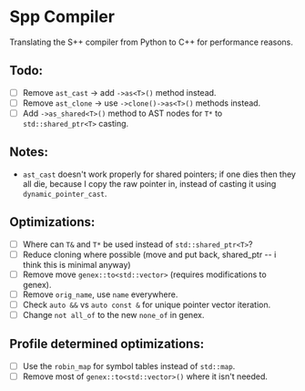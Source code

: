 # Spp Compiler

Translating the S++ compiler from Python to C++ for performance reasons.

## Todo:

- [ ] Remove `ast_cast` -> add `->as<T>()` method instead.
- [ ] Remove `ast_clone` -> use `->clone()->as<T>()` methods instead.
- [ ] Add `->as_shared<T>()` method to AST nodes for `T*` to `std::shared_ptr<T>` casting.

## Notes:

- `ast_cast` doesn't work properly for shared pointers; if one dies then they all die, because I copy the raw pointer
  in, instead of casting it using `dynamic_pointer_cast`.

## Optimizations:

- [ ] Where can `T&` and `T*` be used instead of `std::shared_ptr<T>`?
- [ ] Reduce cloning where possible (move and put back, shared_ptr -- i think this is minimal anyway)
- [ ] Remove move `genex::to<std::vector>` (requires modifications to genex).
- [ ] Remove `orig_name`, use `name` everywhere.
- [ ] Check `auto &&` vs `auto const &` for unique pointer vector iteration.
- [ ] Change `not all_of` to the new `none_of` in genex.

## Profile determined optimizations:

- [ ] Use the `robin_map` for symbol tables instead of `std::map`.
- [ ] Remove most of `genex::to<std::vector>()` where it isn't needed.
